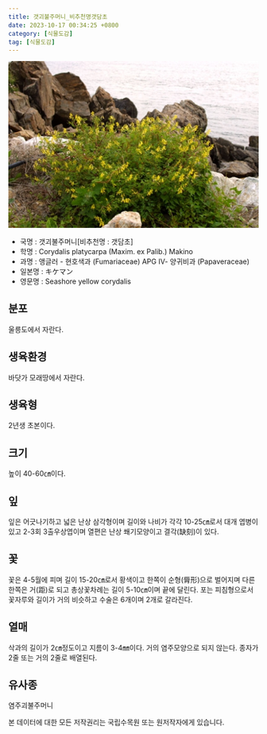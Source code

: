 ```yaml
---
title: 갯괴불주머니_비추천명갯담초
date: 2023-10-17 00:34:25 +0800
category: [식물도감]
tag: [식물도감]
---
```




![갯괴불주머니[비추천명 : 갯담초]](/assets/img/fileUpload/plants/basic/Papaveraceae/Corydalis/1782/1782_1_th2.JPG)
- 국명 : 갯괴불주머니[비추천명 : 갯담초]
- 학명 : Corydalis platycarpa (Maxim. ex Palib.) Makino
- 과명 : 앵글러 - 현호색과 (Fumariaceae) APG Ⅳ- 양귀비과 (Papaveraceae)
- 일본명 : キケマン
- 영문명 : Seashore yellow corydalis


## 분포
울릉도에서 자란다.
## 생육환경
바닷가 모래땅에서 자란다.
## 생육형
2년생 초본이다.
## 크기
높이 40-60㎝이다.
## 잎
잎은 어긋나기하고 넓은 난상 삼각형이며 길이와 나비가 각각 10-25㎝로서 대개 엽병이 있고 2-3회 3출우상엽이며 열편은 난상 쐐기모양이고 결각(缺刻)이 있다.
## 꽃
꽃은 4-5월에 피며 길이 15-20㎝로서 황색이고 한쪽이 순형(脣形)으로 벌어지며 다른 한쪽은 거(距)로 되고 총상꽃차례는 길이 5-10㎝이며 끝에 달린다.  포는 피침형으로서 꽃자루와 길이가 거의 비슷하고 수술은 6개이며 2개로 갈라진다.
## 열매
삭과의 길이가 2㎝정도이고 지름이 3-4㎜이다. 거의 염주모양으로 되지 않는다. 종자가 2줄 또는 거의 2줄로 배열된다.
## 유사종
염주괴불주머니






본 데이터에 대한 모든 저작권리는 국립수목원 또는 원저작자에게 있습니다.
